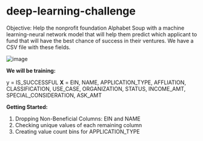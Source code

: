 # deep-learning-challenge

Objective: Help the nonprofit foundation Alphabet Soup with a machine learning-neural network model that will help them predict which applicant to fund that will have the best chance of success in their ventures. We have a CSV file with these fields. 

![image](https://github.com/humaalam11/deep-learning-challenge/assets/130116747/5ef303bf-a785-4aa9-843f-78bea4c3cbb0)

**We will be training:**

y = IS_SUCCESSFUL
**X** = EIN, NAME, APPLICATION_TYPE, AFFLIATION, CLASSIFICATION, USE_CASE,
    ORGANIZATION, STATUS, INCOME_AMT, SPECIAL_CONSIDERATION, ASK_AMT

**Getting Started:**

1) Dropping Non-Beneficial Columns: EIN and NAME
2) Checking unique values of each remaining column
3) Creating value count bins for APPLICATION_TYPE
